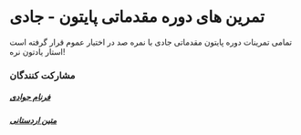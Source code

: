 # تمرین های دوره مقدماتی پایتون - جادی

تمامی تمرینات دوره پایتون مقدماتی جادی با نمره صد در اختیار عموم قرار گرفته است استار یادتون نره!
### مشارکت کنندگان
##### [فرنام جوادی](https://www.farnamjavadi.com)
##### [متین اردستانی](https://github.com/Matin-Ardestani)
